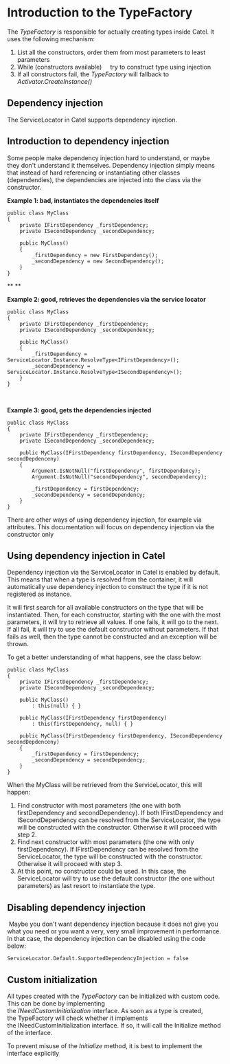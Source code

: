 # Introduction to the TypeFactory

The *TypeFactory* is responsible for actually creating types inside Catel. It uses the following mechanism:

1.  List all the constructors, order them from most parameters to least parameters
2.  While (constructors available)
        try to construct type using injection
3.  If all constructors fail, the *TypeFactory* will fallback to *Activator.CreateInstance()*

## Dependency injection

The ServiceLocator in Catel supports dependency injection.

## Introduction to dependency injection

Some people make dependency injection hard to understand, or maybe they don't understand it themselves. Dependency injection simply means that instead of hard referencing or instantiating other classes (dependendies), the dependencies are injected into the class via the constructor.

**Example 1: bad, instantiates the dependencies itself**

```
public class MyClass
{
    private IFirstDependency _firstDependency;
    private ISecondDependency _secondDependency;

    public MyClass()
    {
        _firstDependency = new FirstDependency();
        _secondDependency = new SecondDependency();
    }
}
```

**
**

**Example 2: good, retrieves the dependencies via the service locator**

```
public class MyClass
{
    private IFirstDependency _firstDependency;
    private ISecondDependency _secondDependency;

    public MyClass()
    {
        _firstDependency = ServiceLocator.Instance.ResolveType<IFirstDependency>();
        _secondDependency = ServiceLocator.Instance.ResolveType<ISecondDependency>();
    }
}
```

 

**Example 3: good, gets the dependencies injected**

```
public class MyClass
{
    private IFirstDependency _firstDependency;
    private ISecondDependency _secondDependency;

    public MyClass(IFirstDependency firstDependency, ISecondDependency secondDepdenceny)
    {
        Argument.IsNotNull("firstDependency", firstDependency);
        Argument.IsNotNull("secondDependency", secondDependency);

        _firstDependency = firstDependency;
        _secondDependency = secondDependency;
    }
}
```

There are other ways of using dependency injection, for example via attributes. This documentation will focus on dependency injection via the constructor only

## Using dependency injection in Catel

Dependency injection via the ServiceLocator in Catel is enabled by default. This means that when a type is resolved from the container, it will automatically use dependency injection to construct the type if it is not registered as instance.

It will first search for all available constructors on the type that will be instantiated. Then, for each constructor, starting with the one with the most parameters, it will try to retrieve all values. If one fails, it will go to the next. If all fail, it will try to use the default constructor without parameters. If that fails as well, then the type cannot be constructed and an exception will be thrown.

To get a better understanding of what happens, see the class below:

```
public class MyClass
{
    private IFirstDependency _firstDependency;
    private ISecondDependency _secondDependency;

    public MyClass()
        : this(null) { }

    public MyClass(IFirstDependency firstDependency)
        : this(firstDependency, null) { }

    public MyClass(IFirstDependency firstDependency, ISecondDependency secondDepdenceny)
    {
        _firstDependency = firstDependency;
        _secondDependency = secondDependency;
    }
}
```

When the MyClass will be retrieved from the ServiceLocator, this will happen:

1.  Find constructor with most parameters (the one with both firstDependency and secondDependency). If both IFirstDependency and ISecondDependency can be resolved from the ServiceLocator, the type will be constructed with the constructor. Otherwise it will proceed with step 2.
2.  Find next constructor with most parameters (the one with only firstDependency). If IFirstDependency can be resolved from the ServiceLocator, the type will be constructed with the constructor. Otherwise it will proceed with step 3.
3.  At this point, no constructor could be used. In this case, the ServiceLocator will try to use the default constructor (the one without parameters) as last resort to instantiate the type.

## Disabling dependency injection

 Maybe you don't want dependency injection because it does not give you what you need or you want a very, very small improvement in performance. In that case, the dependency injection can be disabled using the code below:

```
ServiceLocator.Default.SupportedDependencyInjection = false
```

## Custom initialization

All types created with the *TypeFactory* can be initialized with custom code. This can be done by implementing the *INeedCustomInitialization* interface. As soon as a type is created, the TypeFactory will check whether it implements the INeedCustomInitialization interface. If so, it will call the Initialize method of the interface.

To prevent misuse of the *Initialize* method, it is best to implement the interface explicitly

